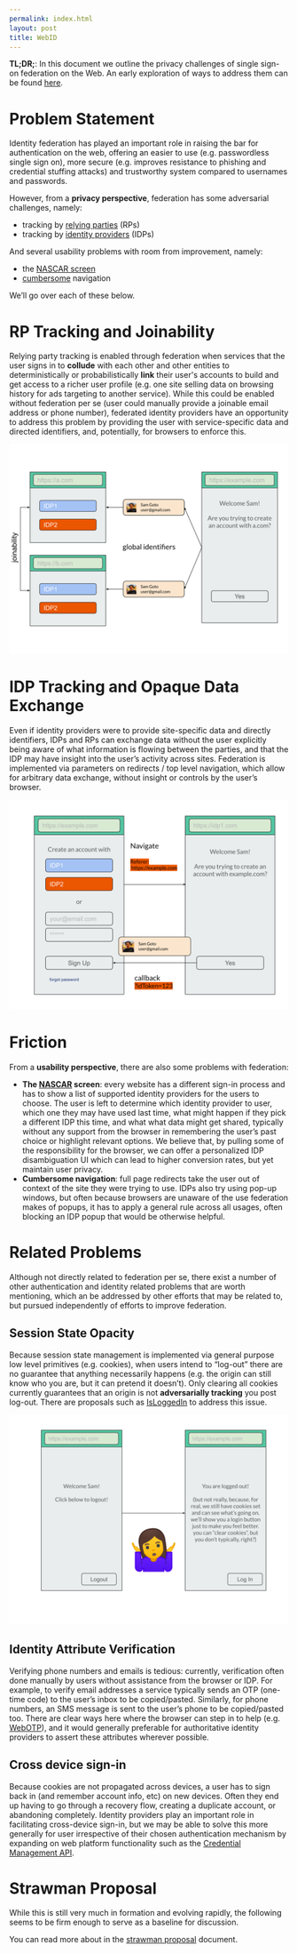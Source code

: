 ```yaml
---
permalink: index.html
layout: post
title: WebID
---
```


**TL;DR;**: In this document we outline the privacy challenges of single sign-on federation on the Web. An early exploration of ways to address them can be found [here](#strawman-proposal).

# Problem Statement

Identity federation has played an important role in raising the bar for authentication on the web, offering an easier to use (e.g. passwordless single sign on), more secure (e.g. improves resistance to phishing and credential stuffing attacks) and trustworthy system compared to usernames and passwords.

However, from a **privacy perspective**, federation has some adversarial challenges, namely:

- tracking by [relying parties](#rp-tracking-and-joinability) (RPs)
- tracking by [identity providers](#idp-tracking-and-opaque-data-exchange) (IDPs)


And several usability problems with room from improvement, namely:

- the [NASCAR screen](#friction)
- [cumbersome](#friction) navigation

We’ll go over each of these below.

# RP Tracking and Joinability

Relying party tracking is enabled through federation when services that the user signs in to **collude** with each other and other entities to deterministically or probabilistically **link** their user's accounts to build and get access to a richer user profile (e.g. one site selling data on browsing history for ads targeting to another service). While this could be enabled without federation per se (user could manually provide a joinable email address or phone number), federated identity providers have an opportunity to address this problem by providing the user with service-specific data and directed identifiers, and, potentially, for browsers to enforce this. 

![](mock3.svg)

# IDP Tracking and Opaque Data Exchange

Even if identity providers were to provide site-specific data and directly identifiers, IDPs and RPs can exchange data without the user explicitly being aware of what information is flowing between the parties, and that the IDP may have insight into the user’s activity across sites. Federation is implemented via parameters on redirects / top level navigation, which allow for arbitrary data exchange, without insight or controls by the user’s browser.

![](mock4.svg)

# Friction

From a **usability perspective**, there are also some problems with federation:

- **The [NASCAR](https://developers.google.com/identity/toolkit/web/federated-login#the_nascar_page) screen**: every website has a different sign-in process and has to show a list of supported identity providers for the users to choose. The user is left to determine which identity provider to user, which one they may have used last time, what might happen if they pick a different IDP this time, and what what data might get shared, typically without any support from the browser in remembering the user’s past choice or highlight relevant options. We believe that, by pulling some of the responsibility for the browser, we can offer a personalized IDP disambiguation UI which can lead to higher conversion rates, but yet maintain user privacy.
- **Cumbersome navigation**: full page redirects take the user out of context of the site they were trying to use. IDPs also try using pop-up windows, but often because browsers are unaware of the use federation makes of popups, it has to apply a general rule across all usages, often blocking an IDP popup that would be otherwise helpful.

# Related Problems

Although not directly related to federation per se, there exist a number of other authentication and identity related problems that are worth mentioning, which an be addressed by other efforts that may be related to, but pursued independently of efforts to improve federation.

## Session State Opacity

Because session state management is implemented via general purpose low level primitives (e.g. cookies), when users intend to “log-out” there are no guarantee that anything necessarily happens (e.g. the origin can still know who you are, but it can pretend it doesn’t). Only clearing all cookies currently guarantees that an origin is not **adversarially tracking** you post log-out. There are proposals such as [IsLoggedIn](https://github.com/WebKit/explainers/tree/master/IsLoggedIn) to address this issue.

![](mock5.svg)

## Identity Attribute Verification

Verifying phone numbers and emails is tedious: currently, verification often done manually by users without assistance from the browser or IDP. For example, to verify email addresses a service typically sends an OTP (one-time code) to the user’s inbox to be copied/pasted. Similarly, for phone numbers, an SMS message is sent to the user’s phone to be copied/pasted too. There are clear ways here where the browser can step in to help (e.g. [WebOTP](https://github.com/WICG/WebOTP)), and it would generally preferable for authoritative identity providers to assert these attributes wherever possible.

## Cross device sign-in

Because cookies are not propagated across devices, a user has to sign back in (and remember account info, etc) on new devices. Often they end up having to go through a recovery flow, creating a duplicate account, or abandoning completely. Identity providers play an important role in facilitating cross-device sign-in, but we may be able to solve this more generally for user irrespective of their chosen authentication mechanism by expanding on web platform functionality such as the [Credential Management API](https://www.w3.org/TR/credential-management-1/).

# Strawman Proposal

While this is still very much in formation and evolving rapidly, the following seems to be firm enough to serve as a baseline for discussion.

You can read more about in the [strawman proposal](proposal.md) document.